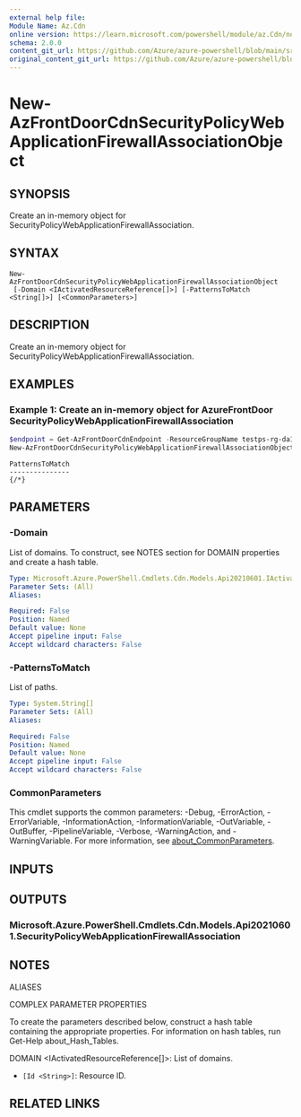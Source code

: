 ```yaml
---
external help file:
Module Name: Az.Cdn
online version: https://learn.microsoft.com/powershell/module/az.Cdn/new-AzFrontDoorCdnSecurityPolicyWebApplicationFirewallAssociationObject
schema: 2.0.0
content_git_url: https://github.com/Azure/azure-powershell/blob/main/src/Cdn/help/New-AzFrontDoorCdnSecurityPolicyWebApplicationFirewallAssociationObject.md
original_content_git_url: https://github.com/Azure/azure-powershell/blob/main/src/Cdn/help/New-AzFrontDoorCdnSecurityPolicyWebApplicationFirewallAssociationObject.md
---
```


# New-AzFrontDoorCdnSecurityPolicyWebApplicationFirewallAssociationObject

## SYNOPSIS
Create an in-memory object for SecurityPolicyWebApplicationFirewallAssociation.

## SYNTAX

```
New-AzFrontDoorCdnSecurityPolicyWebApplicationFirewallAssociationObject
 [-Domain <IActivatedResourceReference[]>] [-PatternsToMatch <String[]>] [<CommonParameters>]
```

## DESCRIPTION
Create an in-memory object for SecurityPolicyWebApplicationFirewallAssociation.

## EXAMPLES

### Example 1: Create an in-memory object for AzureFrontDoor SecurityPolicyWebApplicationFirewallAssociation
```powershell
$endpoint = Get-AzFrontDoorCdnEndpoint -ResourceGroupName testps-rg-da16jm -ProfileName fdp-v542q6 -EndpointName end001
New-AzFrontDoorCdnSecurityPolicyWebApplicationFirewallAssociationObject -PatternsToMatch @("/*") -Domain @(@{"Id"=$($endpoint.Id)})
```

```output
PatternsToMatch
---------------
{/*}
```



## PARAMETERS

### -Domain
List of domains.
To construct, see NOTES section for DOMAIN properties and create a hash table.

```yaml
Type: Microsoft.Azure.PowerShell.Cmdlets.Cdn.Models.Api20210601.IActivatedResourceReference[]
Parameter Sets: (All)
Aliases:

Required: False
Position: Named
Default value: None
Accept pipeline input: False
Accept wildcard characters: False
```

### -PatternsToMatch
List of paths.

```yaml
Type: System.String[]
Parameter Sets: (All)
Aliases:

Required: False
Position: Named
Default value: None
Accept pipeline input: False
Accept wildcard characters: False
```

### CommonParameters
This cmdlet supports the common parameters: -Debug, -ErrorAction, -ErrorVariable, -InformationAction, -InformationVariable, -OutVariable, -OutBuffer, -PipelineVariable, -Verbose, -WarningAction, and -WarningVariable. For more information, see [about_CommonParameters](http://go.microsoft.com/fwlink/?LinkID=113216).

## INPUTS

## OUTPUTS

### Microsoft.Azure.PowerShell.Cmdlets.Cdn.Models.Api20210601.SecurityPolicyWebApplicationFirewallAssociation

## NOTES

ALIASES

COMPLEX PARAMETER PROPERTIES

To create the parameters described below, construct a hash table containing the appropriate properties. For information on hash tables, run Get-Help about_Hash_Tables.


DOMAIN <IActivatedResourceReference[]>: List of domains.
  - `[Id <String>]`: Resource ID.

## RELATED LINKS

